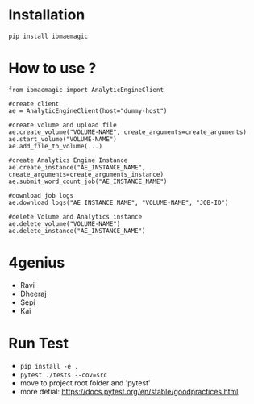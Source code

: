 # Installation
```
pip install ibmaemagic
```

# How to use ?

```
from ibmaemagic import AnalyticEngineClient

#create client
ae = AnalyticEngineClient(host="dummy-host")

#create volume and upload file
ae.create_volume("VOLUME-NAME", create_arguments=create_arguments)
ae.start_volume("VOLUME-NAME")
ae.add_file_to_volume(...)

#create Analytics Engine Instance
ae.create_instance("AE_INSTANCE_NAME", create_arguments=create_arguments_instance)
ae.submit_word_count_job("AE_INSTANCE_NAME")

#download job logs
ae.download_logs("AE_INSTANCE_NAME", "VOLUME-NAME", "JOB-ID")

#delete Volume and Analytics instance
ae.delete_volume("VOLUME-NAME")
ae.delete_instance("AE_INSTANCE_NAME")

```

# 4genius
- Ravi
- Dheeraj
- Sepi
- Kai

# Run Test
* `pip install -e .`
* `pytest ./tests --cov=src`
* move to project root folder and 'pytest'
* more detial: https://docs.pytest.org/en/stable/goodpractices.html
